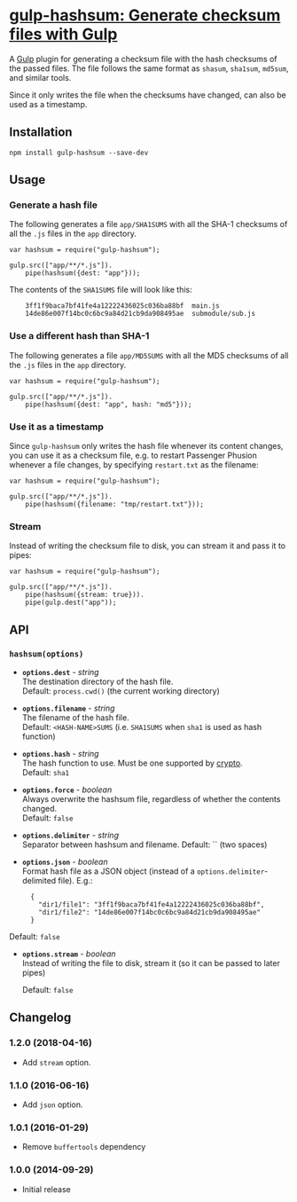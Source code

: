 # [gulp-hashsum: Generate checksum files with Gulp](https://el-tramo.be/gulp-hashsum)

A [Gulp](http://gulpjs.com/) plugin for generating a checksum file with the hash checksums of the
passed files. The file follows the same format as `shasum`, `sha1sum`, `md5sum`, and similar tools.

Since it only writes the file when the checksums have changed, can also be used as a timestamp.

## Installation

    npm install gulp-hashsum --save-dev

## Usage

### Generate a hash file

The following generates a file `app/SHA1SUMS` with all the SHA-1 checksums of all the
`.js` files in the `app` directory.

    var hashsum = require("gulp-hashsum");

    gulp.src(["app/**/*.js"]).
        pipe(hashsum({dest: "app"}));

The contents of the `SHA1SUMS` file will look like this:

    	3ff1f9baca7bf41fe4a12222436025c036ba88bf  main.js
    	14de86e007f14bc0c6bc9a84d21cb9da908495ae  submodule/sub.js

### Use a different hash than SHA-1

The following generates a file `app/MD5SUMS` with all the MD5 checksums of all the
`.js` files in the `app` directory.

    var hashsum = require("gulp-hashsum");

    gulp.src(["app/**/*.js"]).
        pipe(hashsum({dest: "app", hash: "md5"}));

### Use it as a timestamp

Since `gulp-hashsum` only writes the hash file whenever its content changes, you can
use it as a checksum file, e.g. to restart Passenger Phusion whenever a file changes,
by specifying `restart.txt` as the filename:

    var hashsum = require("gulp-hashsum");

    gulp.src(["app/**/*.js"]).
        pipe(hashsum({filename: "tmp/restart.txt"}));

### Stream

Instead of writing the checksum file to disk, you can stream it and pass it
to pipes:

    var hashsum = require("gulp-hashsum");

    gulp.src(["app/**/*.js"]).
        pipe(hashsum({stream: true})).
        pipe(gulp.dest("app"));

## API

### `hashsum(options)`

* **`options.dest`** - _string_  
   The destination directory of the hash file.  
   Default: `process.cwd()` (the current working directory)

* **`options.filename`** - _string_  
   The filename of the hash file.  
   Default: `<HASH-NAME>SUMS` (i.e. `SHA1SUMS` when `sha1` is used as hash function)

* **`options.hash`** - _string_  
   The hash function to use. Must be one supported by
  [crypto](https://www.npmjs.org/package/crypto).  
   Default: `sha1`

* **`options.force`** - _boolean_  
   Always overwrite the hashsum file, regardless of whether the contents changed.  
   Default: `false`

* **`options.delimiter`** - _string_  
   Separator between hashsum and filename.
  Default: `` (two spaces)

* **`options.json`** - _boolean_  
   Format hash file as a JSON object (instead of a `options.delimiter`-delimited file).
  E.g.:

        {
          "dir1/file1": "3ff1f9baca7bf41fe4a12222436025c036ba88bf",
          "dir1/file2": "14de86e007f14bc0c6bc9a84d21cb9da908495ae"
        }

Default: `false`

* **`options.stream`** - _boolean_  
   Instead of writing the file to disk, stream it (so it can be passed to later
  pipes)

  Default: `false`

## Changelog

### 1.2.0 (2018-04-16)

* Add `stream` option.

### 1.1.0 (2016-06-16)

* Add `json` option.

### 1.0.1 (2016-01-29)

* Remove `buffertools` dependency

### 1.0.0 (2014-09-29)

* Initial release
